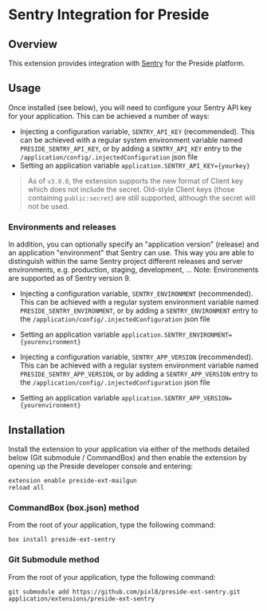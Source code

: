 # Sentry Integration for Preside

## Overview

This extension provides integration with [Sentry](https://sentry.io/) for the Preside platform.

## Usage

Once installed (see below), you will need to configure your Sentry API key for your application. This can be achieved a number of ways:

* Injecting a configuration variable, `SENTRY_API_KEY` (recommended). This can be achieved with a regular system environment variable named `PRESIDE_SENTRY_API_KEY`, or by adding a `SENTRY_API_KEY` entry to the `/application/config/.injectedConfiguration` json file
* Setting an application variable `application.SENTRY_API_KEY={yourkey}`

> As of `v3.0.0`, the extension supports the new format of Client key which does not include the secret. Old-style Client keys (those containing `public:secret`) are still supported, although the secret will not be used.

### Environments and releases

In addition, you can optionally specify an "application version" (release) and an application "environment" that Sentry can use. This way you are able to distinguish within the same Sentry project different releases and server environments, e.g. production, staging, development, ...
Note: Environments are supported as of Sentry version 9.

* Injecting a configuration variable, `SENTRY_ENVIRONMENT` (recommended). This can be achieved with a regular system environment variable named `PRESIDE_SENTRY_ENVIRONMENT`, or by adding a `SENTRY_ENVIRONMENT` entry to the `/application/config/.injectedConfiguration` json file
* Setting an application variable `application.SENTRY_ENVIRONMENT={yourenvironment}`

* Injecting a configuration variable, `SENTRY_APP_VERSION` (recommended). This can be achieved with a regular system environment variable named `PRESIDE_SENTRY_APP_VERSION`, or by adding a `SENTRY_APP_VERSION` entry to the `/application/config/.injectedConfiguration` json file
* Setting an application variable `application.SENTRY_APP_VERSION={yourenvironment}`

## Installation

Install the extension to your application via either of the methods detailed below (Git submodule / CommandBox) and then enable the extension by opening up the Preside developer console and entering:

```
extension enable preside-ext-mailgun
reload all
```

### CommandBox (box.json) method

From the root of your application, type the following command:

```
box install preside-ext-sentry
```

### Git Submodule method

From the root of your application, type the following command:

```
git submodule add https://github.com/pixl8/preside-ext-sentry.git application/extensions/preside-ext-sentry
```


